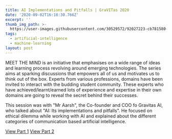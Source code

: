 ```yaml
---
title: AI Implementations and Pitfalls | GraVITas 2020
date: '2020-09-02T16:18:30.766Z'
excerpt: ''
thumb_img_path: >-
  https://user-images.githubusercontent.com/30529572/92027223-cb781580-ed51-11ea-9ffb-eca2852a575e.jpg
tags:
  - artificial-intelligence
  - machine-learning
layout: post
---
```


MEET THE MIND is an initiative that emphasises on a wide range of ideas and learning process revolving around emerging technologies. The series aims at sparking discussions that empowers all of us and motivates us to think out of the box. Experts from various professions, domains have been invited to interact with the budding student community. These experts who have achieved/learnt/earned lots of experience and expertise in their own domains are going to reveal the secret behind their successes.

This session was with "Mr Aarsh", the Co-founder and COO fo Gravitas AI, who talked about "AI: Its implementations and pitfalls". He focused on ethical dilemma while working with AI and explained about the different categories of communication based artificial intelligence.

[View Part 1](https://mega.nz/file/3M9BnBZT#nCyHJ_J41nC90xSUCICEVZx8-oQNStwo_Y-z_rfNlQQ)
[View Part 2](https://mega.nz/file/CF9F0TjR#03n670iNPwsvQ5voknOHusRK8bLCjetXhi22virlrXs)
